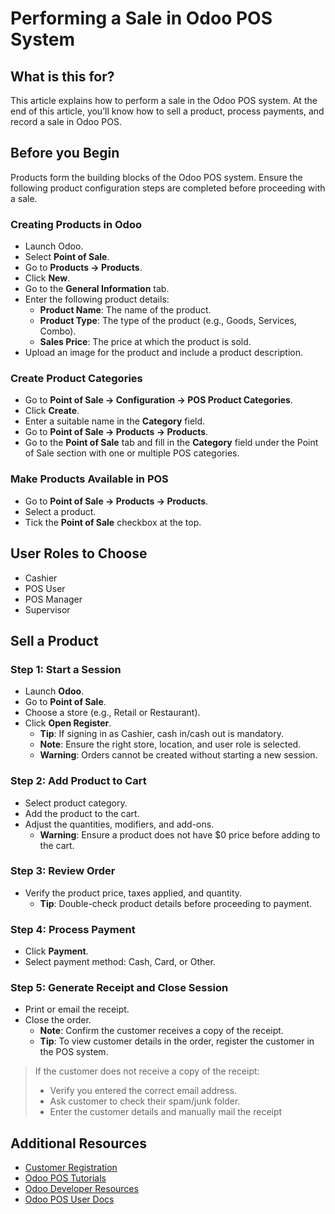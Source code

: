 # Performing a Sale in Odoo POS System

## What is this for?
This article explains how to perform a sale in the Odoo POS system. At the end of this article, you’ll know how to sell a product, process payments, and record a sale in Odoo POS.

## Before you Begin
Products form the building blocks of the Odoo POS system. Ensure the following product configuration steps are completed before proceeding with a sale.

### Creating Products in Odoo
- Launch Odoo.
- Select **Point of Sale**.
- Go to **Products → Products**.
- Click **New**.
- Go to the **General Information** tab.
- Enter the following product details:
   - **Product Name**: The name of the product. 
   - **Product Type**: The type of the product (e.g., Goods, Services, Combo).
   - **Sales Price**: The price at which the product is sold.
- Upload an image for the product and include a product description.

### Create Product Categories
- Go to **Point of Sale → Configuration → POS Product Categories**.
- Click **Create**.
- Enter a suitable name in the **Category** field.
- Go to **Point of Sale → Products → Products**.
- Go to the **Point of Sale** tab and fill in the **Category** field under the Point of Sale section with one or multiple POS categories.

### Make Products Available in POS
- Go to **Point of Sale → Products → Products**.
- Select a product.
- Tick the **Point of Sale** checkbox at the top.

## User Roles to Choose
- Cashier  
- POS User  
- POS Manager  
- Supervisor  

## Sell a Product

### Step 1: Start a Session
- Launch **Odoo**.
- Go to **Point of Sale**.
- Choose a store (e.g., Retail or Restaurant).
- Click **Open Register**.
   - **Tip**: If signing in as Cashier, cash in/cash out is mandatory.  
   - **Note**: Ensure the right store, location, and user role is selected.  
   - **Warning**: Orders cannot be created without starting a new session.

### Step 2: Add Product to Cart
- Select product category.
- Add the product to the cart.
- Adjust the quantities, modifiers, and add-ons.
   - **Warning**: Ensure a product does not have $0 price before adding to the cart.

### Step 3: Review Order
- Verify the product price, taxes applied, and quantity.
   - **Tip**: Double-check product details before proceeding to payment.

### Step 4: Process Payment
- Click **Payment**.
- Select payment method: Cash, Card, or Other.

### Step 5: Generate Receipt and Close Session
- Print or email the receipt.
- Close the order.
   - **Note**: Confirm the customer receives a copy of the receipt.  
   - **Tip**: To view customer details in the order, register the customer in the POS system.


> If the customer does not receive a copy of the receipt:
> - Verify you entered the correct email address.
> - Ask customer to check their spam/junk folder.
> - Enter the customer details and manually mail the receipt

## Additional Resources

- [Customer Registration](https://www.odoo.com/documentation/13.0/applications/sales/point_of_sale/overview/register.html?utm_source=chatgpt.com)
- [Odoo POS Tutorials](https://www.odoo.com/documentation/19.0/applications.html)  
- [Odoo Developer Resources](https://www.odoo.com/documentation/19.0/developer.html)  
- [Odoo POS User Docs](https://www.odoo.com/documentation/19.0/applications/sales/point_of_sale.html)  